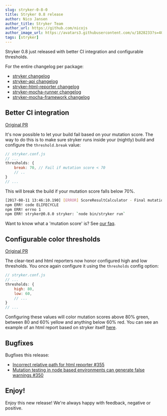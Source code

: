```yaml
---
slug: stryker-0-8-0
title: Stryker 0.8 release
author: Nico Jansen
author_title: Stryker Team
author_url: https://github.com/nicojs
author_image_url: https://avatars3.githubusercontent.com/u/1828233?s=400&u=fec18ad3776aaafec54c49bbd7173a841ae7ea59&v=4
tags: [stryker]
---
```


Stryker 0.8 just released with better CI integration and configurable thresholds.

<!--truncate-->

For the entire changelog per package:
        
* [stryker changelog](https://github.com/stryker-mutator/stryker/blob/master/packages/stryker/CHANGELOG.md)
* [stryker-api changelog](https://github.com/stryker-mutator/stryker/blob/master/packages/stryker-api/CHANGELOG.md) 
* [stryker-html-reporter changelog](https://github.com/stryker-mutator/stryker/blob/master/packages/stryker-html-reporter/CHANGELOG.md) 
* [stryker-mocha-runner changelog](https://github.com/stryker-mutator/stryker/blob/master/packages/stryker-mocha-runner/CHANGELOG.md) 
* [stryker-mocha-framework changelog](https://github.com/stryker-mutator/stryker/blob/master/packages/stryker-mocha-framework/CHANGELOG.md) 

## Better CI integration

[Original PR](https://github.com/stryker-mutator/stryker/pull/355)

It's now possible to let your build fail based on your mutation score. 
The way to do this is to make sure stryker runs inside your (nightly) build and configure the `threshold.break` value:

```javascript
// stryker.conf.js
// ...
thresholds: {
    break: 70, // Fail if mutation score < 70
    // ..
}
// ...
```

This will break the build if your mutation score falls below 70%.

```bash
[2017-08-11 13:46:10.190] [ERROR] ScoreResultCalculator - Final mutation score 66.97 under breaking threshold 70, setting exit code to 1 (failure).
npm ERR! code ELIFECYCLE
npm ERR! errno 1
npm ERR! stryker@0.8.0 stryker: `node bin/stryker run`
```

Want to know what a 'mutation score' is? See [our faq](/faq.html#q-so-what-is-this-mutation-score).

## Configurable color thresholds

[Original PR](https://github.com/stryker-mutator/stryker/pull/355)

The clear-text and html reporters now honor configured high and low thresholds. 
You once again configure it using the `thresholds` config option:

```javascript
// stryker.conf.js
// ...
thresholds: {
    high: 80,
    low: 60,
    // ...
}
// ...
```

Configuring these values will color mutation scores above 80% <span class="text-success">green</span>, between 80 and 60% <span class="text-warning">yellow</span> and anything below 60% <span class="text-danger">red</span>.
You can see an example of an html report based on stryker itself [here](https://stryker-mutator.github.io/stryker-html-reporter).

## Bugfixes

Bugfixes this release:

* [Incorrect relative path for html reporter #355](https://github.com/stryker-mutator/stryker/issues/335)
* [Mutation testing in node based environments can generate false warnings #350](https://github.com/stryker-mutator/stryker/issues/350)

## Enjoy!

Enjoy this new release! We're always happy with feedback, negative or positive.